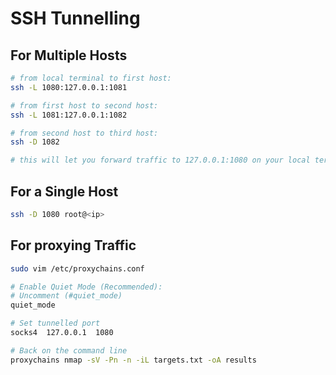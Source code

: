 
# SSH Tunnelling

## For Multiple Hosts

```bash
# from local terminal to first host:  
ssh -L 1080:127.0.0.1:1081  

# from first host to second host:  
ssh -L 1081:127.0.0.1:1082  

# from second host to third host:  
ssh -D 1082  

# this will let you forward traffic to 127.0.0.1:1080 on your local terminal and have it exit on to the internet from host 3  
```

## For a Single Host

```bash
ssh -D 1080 root@<ip>
```

## For proxying Traffic

```bash
sudo vim /etc/proxychains.conf

# Enable Quiet Mode (Recommended): 
# Uncomment (#quiet_mode)
quiet_mode

# Set tunnelled port
socks4  127.0.0.1  1080

# Back on the command line
proxychains nmap -sV -Pn -n -iL targets.txt -oA results
```

